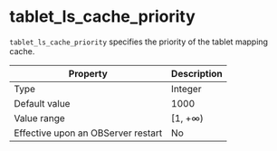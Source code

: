 # tablet_ls_cache_priority

`tablet_ls_cache_priority` specifies the priority of the tablet mapping cache.

| **Property** | **Description** |
| --- | --- |
| Type | Integer |
| Default value | 1000 |
| Value range | [1, +∞) |
| Effective upon an OBServer restart | No |
